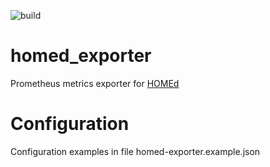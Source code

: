 ![build](https://github.com/Sheridan/homed_exporter/actions/workflows/build.yml/badge.svg)

# homed_exporter
Prometheus metrics exporter for [HOMEd](https://wiki.homed.dev/page/HOMEd)

# Configuration
Configuration examples in file homed-exporter.example.json
